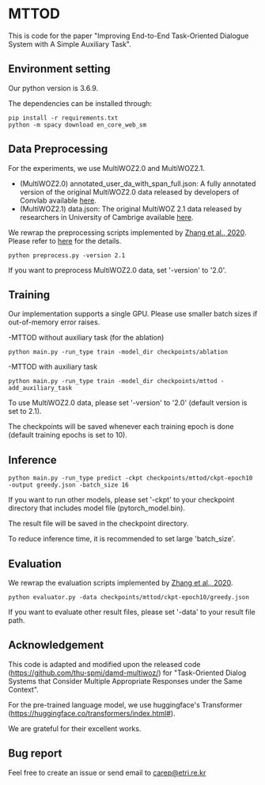 # MTTOD

This is code for the paper "Improving End-to-End Task-Oriented Dialogue System with A Simple Auxiliary Task".

## Environment setting

Our python version is 3.6.9.

The dependencies can be installed through:

```
pip install -r requirements.txt
python -m spacy download en_core_web_sm
```

## Data Preprocessing

For the experiments, we use MultiWOZ2.0 and MultiWOZ2.1.
- (MultiWOZ2.0) annotated_user_da_with_span_full.json: A fully annotated version of the original MultiWOZ2.0 data released by developers of Convlab available [here](https://github.com/ConvLab/ConvLab/tree/master/data/multiwoz/annotation).
- (MultiWOZ2.1) data.json: The original MultiWOZ 2.1 data released by researchers in University of Cambrige available [here](https://github.com/budzianowski/multiwoz/tree/master/data).

We rewrap the preprocessing scripts implemented by [Zhang et al., 2020](https://arxiv.org/abs/1911.10484). Please refer to [here](https://github.com/thu-spmi/damd-multiwoz/blob/master/data/multi-woz/README.md) for the details.

```
python preprocess.py -version 2.1
```

If you want to preprocess MultiWOZ2.0 data, set '-version' to '2.0'.

## Training

Our implementation supports a single GPU. Please use smaller batch sizes if out-of-memory error raises.

-MTTOD without auxiliary task (for the ablation)
```
python main.py -run_type train -model_dir checkpoints/ablation
```

-MTTOD with auxiliary task
```
python main.py -run_type train -model_dir checkpoints/mttod -add_auxiliary_task
```

To use MultiWOZ2.0 data, please set '-version' to '2.0' (default version is set to 2.1).

The checkpoints will be saved whenever each training epoch is done (default training epochs is set to 10).

## Inference

```
python main.py -run_type predict -ckpt checkpoints/mttod/ckpt-epoch10 -output greedy.json -batch_size 16
```

If you want to run other models, please set '-ckpt' to your checkpoint directory that includes model file (pytorch_model.bin).

The result file will be saved in the checkpoint directory.

To reduce inference time, it is recommended to set large 'batch_size'.

## Evaluation

We rewrap the evaluation scripts implemented by [Zhang et al., 2020](https://arxiv.org/abs/1911.10484).

```
python evaluator.py -data checkpoints/mttod/ckpt-epoch10/greedy.json
```

If you want to evaluate other result files, please set '-data' to your result file path.

## Acknowledgement

This code is adapted and modified upon the released code (https://github.com/thu-spmi/damd-multiwoz/) for "Task-Oriented Dialog Systems that Consider Multiple Appropriate Responses under the Same Context".

For the pre-trained language model, we use huggingface's Transformer (https://huggingface.co/transformers/index.html#).

We are grateful for their excellent works.

## Bug report

Feel free to create an issue or send email to carep@etri.re.kr

